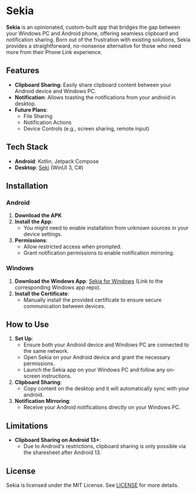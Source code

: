 # Sekia

**Sekia** is an opinionated, custom-built app that bridges the gap between your Windows PC and Android phone, offering seamless clipboard and notification sharing. Born out of the frustration with existing solutions, Sekia provides a straightforward, no-nonsense alternative for those who need more from their Phone Link experience.

## Features

- **Clipboard Sharing**: Easily share clipboard content between your Android device and Windows PC.
- **Notification**: Allows toasting the notifications from your android in desktop.
- **Future Plans**:
    - File Sharing
    - Notification Actions
    - Device Controls (e.g., screen sharing, remote input)

## Tech Stack

- **Android**: Kotlin, Jetpack Compose
- **Desktop**: [Seki](https://github.com/shrimqy/Seki) (WinUI 3, C#)

## Installation

### Android

1. **Download the APK**
2. **Install the App**:
    - You might need to enable installation from unknown sources in your device settings.
3. **Permissions**:
    - Allow restricted access when prompted.
    - Grant notification permissions to enable notification mirroring.

### Windows

1. **Download the Windows App**: [Sekia for Windows](#) (Link to the corresponding Windows app repo).
2. **Install the Certificate**:
    - Manually install the provided certificate to ensure secure communication between devices.

## How to Use

1. **Set Up**:
    - Ensure both your Android device and Windows PC are connected to the same network.
    - Open Sekia on your Android device and grant the necessary permissions.
    - Launch the Sekia app on your Windows PC and follow any on-screen instructions.
2. **Clipboard Sharing**:
    - Copy content on the desktop and it will automatically sync with your android.
3. **Notification Mirroring**:
    - Receive your Android notifications directly on your Windows PC.

## Limitations

- **Clipboard Sharing on Android 13+**:
    - Due to Android's restrictions, clipboard sharing is only possible via the sharesheet after Android 13.
## License

Sekia is licensed under the MIT License. See [LICENSE](https://github.com/shrimqy/Seki/blob/master/LICENSE) for more details.

